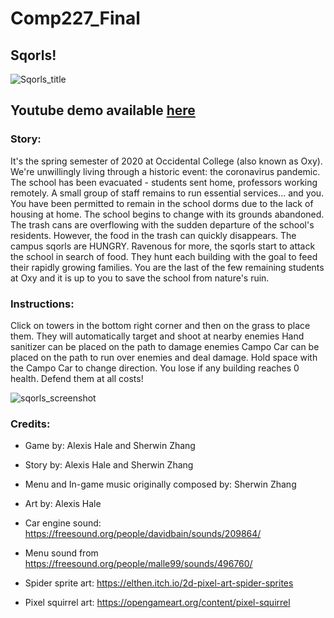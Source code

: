 # Comp227_Final

## Sqorls! 

![Sqorls_title](https://user-images.githubusercontent.com/33335169/81469084-e9fd4400-9197-11ea-843e-1c941efcdf1f.png)

**Youtube demo available [here](https://youtu.be/KIY10BymADM)**
---

### Story:
It's the spring semester of 2020 at Occidental College (also known as Oxy). We're
unwillingly living through a historic event: the coronavirus pandemic. The school
has been evacuated - students sent home, professors working remotely. A small group
of staff remains to run essential services... and you. You have been permitted to
remain in the school dorms due to the lack of housing at home. The school begins
to change with its grounds abandoned. The trash cans are overflowing with the sudden
departure of the school's residents. However, the food in the trash can quickly disappears.
The campus sqorls are HUNGRY. Ravenous for more, the sqorls start to attack the school
in search of food. They hunt each building with the goal to feed their rapidly growing
families. You are the last of the few remaining students at Oxy and it is up to you
to save the school from nature's ruin.

### Instructions:

Click on towers in the bottom right corner and then on the grass to place them. They will
automatically target and shoot at nearby enemies
Hand sanitizer can be placed on the path to damage enemies
Campo Car can be placed on the path to run over enemies and deal damage.
Hold space with the Campo Car to change direction.
You lose if any building reaches 0 health. Defend them at all costs!

![sqorls_screenshot](https://user-images.githubusercontent.com/33335169/81467976-3d1fc880-9191-11ea-9878-f0e707cfd165.png)


### Credits:

- Game by: Alexis Hale and Sherwin Zhang
- Story by: Alexis Hale and Sherwin Zhang
- Menu and In-game music originally composed by: Sherwin Zhang
- Art by: Alexis Hale

- Car engine sound: https://freesound.org/people/davidbain/sounds/209864/
- Menu sound from https://freesound.org/people/malle99/sounds/496760/
- Spider sprite art: https://elthen.itch.io/2d-pixel-art-spider-sprites
- Pixel squirrel art: https://opengameart.org/content/pixel-squirrel

